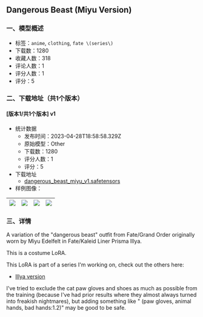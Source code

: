 ## Dangerous Beast (Miyu Version)
### 一、模型概述

- 标签：`anime`, `clothing`, `fate \(series\)`
- 下载数：1280
- 收藏人数：318
- 评论人数：1
- 评分人数：1
- 评分：5

### 二、下载地址（共1个版本）

#### [版本1/共1个版本] v1

- 统计数据
  - 发布时间：2023-04-28T18:58:58.329Z
  - 原始模型：Other
  - 下载数：1280
  - 评分人数：1
  - 评分：5
- 下载地址
  - [dangerous_beast_miyu_v1.safetensors](https://civitai.com/api/download/models/57452)
- 样例图像：

| <img src="https://image.civitai.com/xG1nkqKTMzGDvpLrqFT7WA/76e53d40-9b9f-462b-5378-a326e2f27900/width=450/625500.jpeg" /> | <img src="https://image.civitai.com/xG1nkqKTMzGDvpLrqFT7WA/1fe844de-96a0-47e0-c978-4921273d4600/width=450/625257.jpeg" /> | <img src="https://image.civitai.com/xG1nkqKTMzGDvpLrqFT7WA/89c5de6d-2310-43af-0906-954a24c5d500/width=450/625261.jpeg" /> | <img src="https://image.civitai.com/xG1nkqKTMzGDvpLrqFT7WA/4f287213-02bb-4c84-f9de-a7e3faa2fc00/width=450/625355.jpeg" /> |
| ---- | ---- | ---- | ---- |


### 三、详情
<p>A variation of the "dangerous beast" outfit from Fate/Grand Order originally worn by Miyu Edelfelt in Fate/Kaleid Liner Prisma Illya.</p><p>This is a costume LoRA.</p><p>This LoRA is part of a series I'm working on, check out the others here:</p><ul><li><p><a rel="ugc" href="https://civitai.com/models/53875/dangerous-beast-illya-version">Illya version</a></p></li></ul><p>I've tried to exclude the cat paw gloves and shoes as much as possible from the training (because I've had prior results where they almost always turned into freakish nightmares), but adding something like " (paw gloves, animal hands, bad hands:1.2)" may be good to be safe.</p>